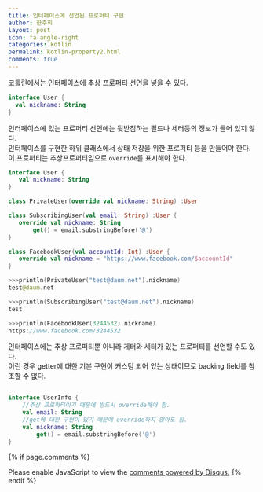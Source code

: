 ```yaml
---
title: 인터페이스에 선언된 프로퍼티 구현
author: 한주희
layout: post
icon: fa-angle-right
categories: kotlin
permalink: kotlin-property2.html
comments: true
---
```

 코틀린에서는 인터페이스에 추상 프로퍼티 선언을 넣을 수 있다.
 ```Kotlin
 interface User {
   val nickname: String
 }
````
인터페이스에 있는 프로퍼티 선언에는 뒷받침하는 필드나 세터등의 정보가 들어 있지 않다.
<br>인터페이스를 구현한 하위 클래스에서 상태 저장을 위한 프로퍼티 등을 만들어야 한다.
<br>이 프로퍼티는 추상프로퍼티임으로 `override`를 표시해야 한다.

 ```Kotlin
 interface User {
    val nickname: String
}

class PrivateUser(override val nickname: String) :User

class SubscribingUser(val email: String) :User {
    override val nickname: String
        get() = email.substringBefore('@')
}

class FacebookUser(val accountId: Int) :User {
    override val nickname = "https://www.facebook.com/$accountId"
}

>>>println(PrivateUser("test@daum.net").nickname)
test@daum.net

>>>println(SubscribingUser("test@daum.net").nickname)
test

>>>println(FacebookUser(3244532).nickname)
https://www.facebook.com/3244532
````

인터페이스에는 추상 프로퍼티뿐 아니라 게터와 세터가 있는 프로퍼티를 선언할 수도 있다.
<br>이런 경우 getter에 대한 기본 구현이 커스텀 되어 있는 상태이므로 backing field를 참조할 수 없다.
```Kotlin

interface UserInfo {
    //추상 프로퍼티이기 때문에 반드시 override해야 함.
    val email: String
    //get에 대한 구현이 있기 때문에 override하지 않아도 됨.
    val nickname: String
        get() = email.substringBefore('@')
}

````










{% if page.comments %}
<div id="disqus_thread"></div>
<script>

/**
*  RECOMMENDED CONFIGURATION VARIABLES: EDIT AND UNCOMMENT THE SECTION BELOW TO INSERT DYNAMIC VALUES FROM YOUR PLATFORM OR CMS.
*  LEARN WHY DEFINING THESE VARIABLES IS IMPORTANT: https://disqus.com/admin/universalcode/#configuration-variables*/
/*
var disqus_config = function () {
this.page.url = PAGE_URL;  // Replace PAGE_URL with your page's canonical URL variable
this.page.identifier = PAGE_IDENTIFIER; // Replace PAGE_IDENTIFIER with your page's unique identifier variable
};
*/
(function() { // DON'T EDIT BELOW THIS LINE
var d = document, s = d.createElement('script');
s.src = 'https://juhee-studynote.disqus.com/embed.js';
s.setAttribute('data-timestamp', +new Date());
(d.head || d.body).appendChild(s);
})();
</script>
<noscript>Please enable JavaScript to view the <a href="https://disqus.com/?ref_noscript">comments powered by Disqus.</a></noscript>
{% endif %}
